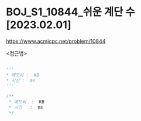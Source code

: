 # BOJ_S1_10844_쉬운 계단 수 [2023.02.01]
https://www.acmicpc.net/problem/10844

<접근법>
```

```




```python
'''
* 메모리 :  KB
* 시간 :  ms
'''

```




```java
/**
 * 메모리  :  KB
 * 시간   :  ms
 */
```
